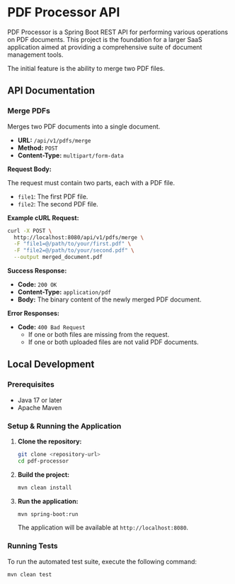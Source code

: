 # PDF Processor API

PDF Processor is a Spring Boot REST API for performing various operations on PDF documents. This project is the foundation for a larger SaaS application aimed at providing a comprehensive suite of document management tools.

The initial feature is the ability to merge two PDF files.

## API Documentation

### Merge PDFs

Merges two PDF documents into a single document.

- **URL:** `/api/v1/pdfs/merge`
- **Method:** `POST`
- **Content-Type:** `multipart/form-data`

**Request Body:**

The request must contain two parts, each with a PDF file.

- `file1`: The first PDF file.
- `file2`: The second PDF file.

**Example cURL Request:**

```bash
curl -X POST \
  http://localhost:8080/api/v1/pdfs/merge \
  -F "file1=@/path/to/your/first.pdf" \
  -F "file2=@/path/to/your/second.pdf" \
  --output merged_document.pdf
```

**Success Response:**

- **Code:** `200 OK`
- **Content-Type:** `application/pdf`
- **Body:** The binary content of the newly merged PDF document.

**Error Responses:**

- **Code:** `400 Bad Request`
  - If one or both files are missing from the request.
  - If one or both uploaded files are not valid PDF documents.

## Local Development

### Prerequisites

- Java 17 or later
- Apache Maven

### Setup & Running the Application

1.  **Clone the repository:**
    ```bash
    git clone <repository-url>
    cd pdf-processor
    ```

2.  **Build the project:**
    ```bash
    mvn clean install
    ```

3.  **Run the application:**
    ```bash
    mvn spring-boot:run
    ```
    The application will be available at `http://localhost:8080`.

### Running Tests

To run the automated test suite, execute the following command:

```bash
mvn clean test
```
